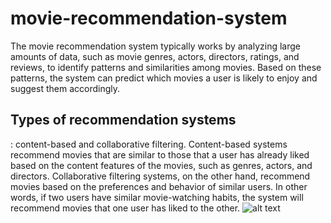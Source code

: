 # movie-recommendation-system
The movie recommendation system typically works by analyzing large amounts of data, such as movie genres, actors, directors, ratings, and reviews, to identify patterns and similarities among movies. Based on these patterns, the system can predict which movies a user is likely to enjoy and suggest them accordingly.
##  Types of recommendation systems
: content-based and collaborative filtering. Content-based systems recommend movies that are similar to those that a user has already liked based on the content features of the movies, such as genres, actors, and directors. Collaborative filtering systems, on the other hand, recommend movies based on the preferences and behavior of similar users. In other words, if two users have similar movie-watching habits, the system will recommend movies that one user has liked to the other.
![alt text](https://i.ytimg.com/vi/TjxZ6jPKVkI/maxresdefault.jpg)
